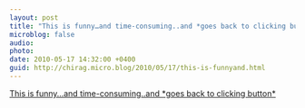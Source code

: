 ```yaml
---
layout: post
title: "This is funny…and time-consuming..and *goes back to clicking button*"
microblog: false
audio: 
photo: 
date: 2010-05-17 14:32:00 +0400
guid: http://chirag.micro.blog/2010/05/17/this-is-funnyand.html
---
```

<p><a href="http://www.i-am-bored.com/bored_link.cfm?link_id=9644" target="_blank">This is funny…and time-consuming..and *goes back to clicking button*</a></p>

